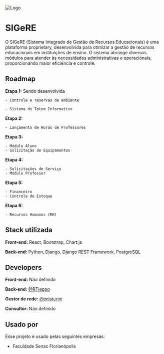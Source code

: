 
![Logo](https://dev-to-uploads.s3.amazonaws.com/uploads/articles/th5xamgrr6se0x5ro4g6.png)


# SIGeRE

O SIGeRE (Sistema Integrado de Gestão de Recursos Educacionais) é uma plataforma proprietary, desenvolvida para otimizar a gestão de recursos educacionais em instituições de ensino. O sistema abrange diversos módulos para atender às necessidades administrativas e operacionais, proporcionando maior eficiência e controle.


## Roadmap

**Etapa 1:** Sendo desenvolvida

    - Controle e reservas de ambiente

    - Sistema de Totem Informativo

**Etapa 2:**

    - Lançamento de Horas de Professores

**Etapa 3:**
    
    - Módulo Aluno
    - Solicitação de Equipamentos

**Etapa 4:**
    
    - Solicitações de Serviço
    - Módulo Professor
    
**Etapa 5:**
    
    - Financeiro
    - Controle de Estoque
    
**Etapa 6:**
    
    - Recursos Humanos (RH)

## Stack utilizada

**Front-end:** React, Bootstrap, Chart.js

**Back-end:** Python, Django, Django REST Framework, PostgreSQL

## Developers

**Front-end:** Não definido

**Back-end:** [@RTieppo](https://www.github.com/RTieppo)

**Gestor de rede:** [@jmisturini](https://www.github.com/jmisturini)

**Consultor:** Não definido


## Usado por

Esse projeto é usado pelas seguintes empresas:

- Faculdade Senac Florianópolis 


